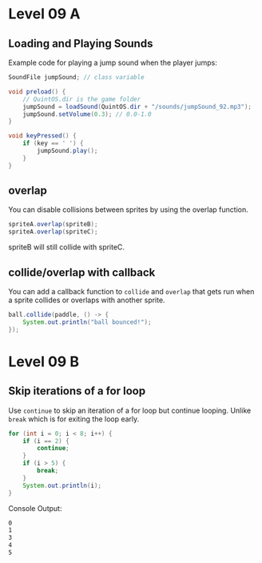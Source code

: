# Level 09 A

## Loading and Playing Sounds

Example code for playing a jump sound when the player jumps:

```java
SoundFile jumpSound; // class variable

void preload() {
	// QuintOS.dir is the game folder
	jumpSound = loadSound(QuintOS.dir + "/sounds/jumpSound_92.mp3");
	jumpSound.setVolume(0.3); // 0.0-1.0
}

void keyPressed() {
	if (key == ' ') {
		jumpSound.play();
	}
}
```

## overlap

You can disable collisions between sprites by using the overlap function.

```java
spriteA.overlap(spriteB);
spriteA.overlap(spriteC);
```

spriteB will still collide with spriteC.

## collide/overlap with callback

You can add a callback function to `collide` and `overlap` that gets run when a sprite collides or overlaps with another sprite.

```java
ball.collide(paddle, () -> {
	System.out.println("ball bounced!");
});
```

# Level 09 B

## Skip iterations of a for loop

Use `continue` to skip an iteration of a for loop but continue looping. Unlike `break` which is for exiting the loop early.

```java
for (int i = 0; i < 8; i++) {
	if (i == 2) {
		continue;
	}
	if (i > 5) {
		break;
	}
	System.out.println(i);
}
```

Console Output:

```txt
0
1
3
4
5
```
